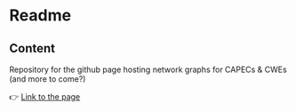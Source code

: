# Readme

## Content
Repository for the github page hosting network graphs for CAPECs & CWEs (and more to come?)

👉 [Link to the page](https://romainriv.github.io/cybersecurity-dataviz/)